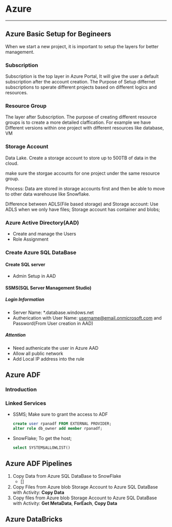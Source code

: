 # Azure
---
## Azure Basic Setup for Begineers

When we start a new project, it is important to setup the layers for better management. 
### Subscription
Subscription is the top layer in Azure Portal, It will give the user a default subscription after the account creation. The Purpose of Setup differnet subscriptions to sperate different projects based on different logics and resources. 

### Resource Group
The layer after Subscription. The purpose of creating different resource groups is to create a more detailed claffication. 
For example we have Different versions within one project with different resources like database, VM

### Storage Account

Data Lake. Create a storage account to store up to 500TB of data in the cloud. 

make sure the storgae accounts for one project under the same resource group. 

Process: Data are stored in storage accounts first and then be able to move to other data warehouse like Snowflake. 

Difference between ADLS(File based storage) and Storage account: Use ADLS when we only have files; Storage account has container and blobs; 


### Azure Active Directory(AAD)
* Create and manage the Users
* Role Assignment
### Create Azure SQL DataBase
#### Create SQL server
* Admin Setup in AAD

#### SSMS(SQL Server Management Studio)
##### Login Information
* Server Name: *.database.windows.net
* Autherication with User Name: username@email.onmicrosoft.com and Password(From User creation in AAD)
##### Attention
* Need authenicate the user in Azure AAD
* Allow all public network
* Add Local IP address into the rule







## Azure ADF
### Introduction
### Linked Services
* SSMS; Make sure to grant the access to ADF
  ```SQL
  create user rpanadf FROM EXTERNAL PROVIDER;
  alter role db_owner add member rpanadf;
  ```
* SnowFlake; To get the host; 
  ```Sql
  select SYSTEM$ALLOWLIST()
  ```


## Azure ADF Pipelines
1. Copy Data from Azure SQL DataBase to SnowFlake
   * []
2. Copy Files from Azure blob Storage Account to Azure SQL DataBase with Activity: **Copy Data**
3. Copy files from Azure blob Storage Account to Azure SQL DataBase with Activity: **Get MetaData**, **ForEach**, **Copy Data**
   
## Azure DataBricks

